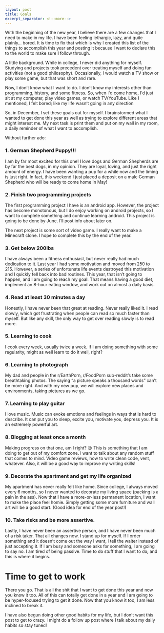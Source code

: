 ```yaml
---
layout: post
title: Goals
excerpt_separator: <!--more-->
---
```


With the beginning of the new year, I believe there are a few changes that I need to make in my life. I have been feeling lethargic, lazy, and quite plainly… bored. It is time to fix that which is why I created this list of the things to accomplish this year and posting it because I want to declare this to the world to make sure I follow through.
<!--more-->
A little background. While in college, I never did anything for myself. Studying and projects took precedent over treating myself and doing fun activities (not a good philosophy). Occasionally, I would watch a TV show or play some game, but that was short and rare.

Now, I don’t know what I want to do. I don’t know my interests other than programming, history, and some fitness. So, when I'd come home, I'd just sit at my computer, play video games, or watch TV/YouTube. Like I mentioned, I felt bored; like my life wasn’t going in any direction

So, in December, I set these goals out for myself. I brainstormed what I wanted to get done this year as well as trying to explore different areas that might interest me. My next task is print them and put on my wall in my room, a daily reminder of what I want to accomplish.

Without further ado: 

### 1. German Shepherd Puppy!!!

I am by far most excited for this one! I love dogs and German Shepherds are by far the best dogs, in my opinion. They are loyal, loving, and just the right amount of energy. I have been wanting a pup for a while now and the timing is just right. In fact, this weekend I just placed a deposit on a male German Shepherd who will be ready to come home in May!

### 2. Finish two programming projects

The first programming project I have is an android app. However, the project has become monotonous, but I do enjoy working on android projects, so I want to complete something and continue learning android. This project is going to be done by June. I’ll post info about later on.

The next project is some sort of video game. I really want to make a Minecraft clone. I hope to complete this by the end of the year.

### 3. Get below 200lbs

I have always been a fitness enthusiast, but never really had much dedication to it. Last year I had some motivation and moved from 250 to 215. However, a series of unfortunate life events destroyed this motivation and I quickly fell back into bad routines. This year, that isn’t going to happen, and I am going to reach my goal. That means having a good diet, implement an 8-hour eating window, and work out on almost a daily basis.

### 4. Read at least 30 minutes a day

Honestly, I have never been that great at reading. Never really liked it. I read slowly, which got frustrating when people can read so much faster than myself. But like any skill, the only way to get over reading slowly is to read more. 

### 5. Learning to cook

I cook every week, usually twice a week. If I am doing something with some regularity, might as well learn to do it well, right?

### 6. Learning to photograph

My dad and people in the r/EarthPorn, r/FoodPorn sub-reddit’s take some breathtaking photos. The saying “a picture speaks a thousand words” can’t be more right. And with my new pup, we will explore new places and environments, taking pictures as we go.

### 7. Learning to play guitar

I love music. Music can evoke emotions and feelings in ways that is hard to describe. It can put you to sleep, excite you, motivate you, depress you. It is an extremely powerful art. 

### 8. Blogging at least once a month

Making progress on that one, am I right? 😉 This is something that I am doing to get out of my comfort zone. I want to talk about any random stuff that comes to mind. Video game reviews, how to write clean code, vent, whatever. Also, it will be a good way to improve my writing skills!

### 9. Decorate the apartment and get my life organized

My apartment has never really felt like home. Since college, I always moved every 6 months, so I never wanted to decorate my living space (packing is a pain in the ass). Now that I have a more-or-less permanent location, I want to make the place feel homie. Simply getting some more furniture and wall art will be a good start. (Good idea for end of the year post!)

### 10. Take risks and be more assertive. 

Lastly, I have never been an assertive person, and I have never been much of a risk taker. That all changes now. I stand up for myself. If I order something and it doesn’t come out the way I want, I tell the waiter instead of just accepting it. If I am busy and someone asks for something, I am going to say no. I am tired of being passive. Time to do stuff that I want to do, and this is where it begins.

# Time to get to work

There you go. That is all the shit that I want to get done this year and now you know it too. All of this can totally get done in a year and I am going to be hyper-focused trying to get it done. Now that you know it too, I am less inclined to break it.

I have also begun doing other good habits for my life, but I don’t want this post to get to crazy. I might do a follow up post where I talk about my daily habits so stay tuned!
